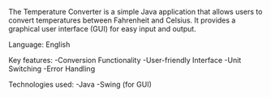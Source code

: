 The Temperature Converter is a simple Java application that allows users to convert temperatures between Fahrenheit and Celsius. 
It provides a graphical user interface (GUI) for easy input and output.

Language: English

Key features:
-Conversion Functionality
-User-friendly Interface
-Unit Switching
-Error Handling

Technologies used:
-Java
-Swing (for GUI)
